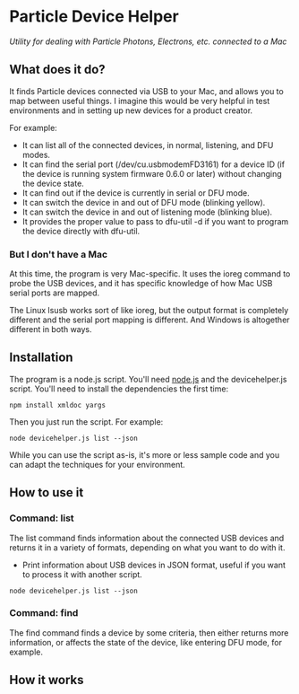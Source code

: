 # Particle Device Helper

*Utility for dealing with Particle Photons, Electrons, etc. connected to a Mac*

## What does it do?

It finds Particle devices connected via USB to your Mac, and allows you to map between useful things. I imagine this would be very helpful in test environments and in setting up new devices for a product creator.

For example:

- It can list all of the connected devices, in normal, listening, and DFU modes.
- It can find the serial port (/dev/cu.usbmodemFD3161) for a device ID (if the device is running system firmware 0.6.0 or later) without changing the device state.
- It can find out if the device is currently in serial or DFU mode.
- It can switch the device in and out of DFU mode (blinking yellow).
- It can switch the device in and out of listening mode (blinking blue).
- It provides the proper value to pass to dfu-util -d if you want to program the device directly with dfu-util.

### But I don't have a Mac

At this time, the program is very Mac-specific. It uses the ioreg command to probe the USB devices, and it has specific knowledge of how Mac USB serial ports are mapped.

The Linux lsusb works sort of like ioreg, but the output format is completely different and the serial port mapping is different. And Windows is altogether different in both ways.

## Installation

The program is a node.js script. You'll need [node.js](https://nodejs.org/) and the devicehelper.js script. You'll need to install the dependencies the first time:

```
npm install xmldoc yargs
```

Then you just run the script. For example:

```
node devicehelper.js list --json
```

While you can use the script as-is, it's more or less sample code and you can adapt the techniques for your environment.


## How to use it


### Command: list

The list command finds information about the connected USB devices and returns it in a variety of formats, depending on what you want to do with it.

- Print information about USB devices in JSON format, useful if you want to process it with another script.

```
node devicehelper.js list --json
```


### Command: find

The find command finds a device by some criteria, then either returns more information, or affects the state of the device, like entering DFU mode, for example.




## How it works


 



